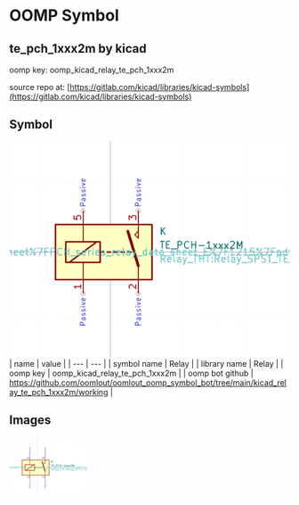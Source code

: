 # OOMP Symbol  
## te_pch_1xxx2m  by kicad  
  
oomp key: oomp_kicad_relay_te_pch_1xxx2m  
  
source repo at: [https://gitlab.com/kicad/libraries/kicad-symbols](https://gitlab.com/kicad/libraries/kicad-symbols)  
## Symbol  
  
[![working.png](working_600.png)](working.png)  
| name | value | 
| --- | --- | 
| symbol name | Relay | 
| library name | Relay | 
| oomp key | oomp_kicad_relay_te_pch_1xxx2m | 
| oomp bot github | https://github.com/oomlout/oomlout_oomp_symbol_bot/tree/main/kicad_relay_te_pch_1xxx2m/working | 
## Images  
  
[![working.png](working_140.png)](working.png)  
